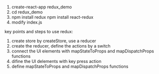 1. create-react-app redux_demo 
2. cd redux_demo 
3. npm install redux 
   npm install react-redux 
4. modify index.js 

key points and steps to use redux: 
1. create store by createStore, use a reducer 
2. create the reducer, define the actions by a switch 
3. connect the UI elements with mapStateToProps and mapDispatchProps functions 
4. difine the UI delements with key press action
5. define mapStateToProps and mapDispatchProps functions 
